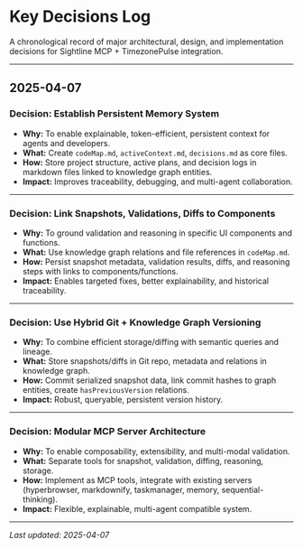 # Key Decisions Log

A chronological record of major architectural, design, and implementation decisions for Sightline MCP + TimezonePulse integration.

---

## 2025-04-07

### Decision: Establish Persistent Memory System
- **Why:** To enable explainable, token-efficient, persistent context for agents and developers.
- **What:** Create `codeMap.md`, `activeContext.md`, `decisions.md` as core files.
- **How:** Store project structure, active plans, and decision logs in markdown files linked to knowledge graph entities.
- **Impact:** Improves traceability, debugging, and multi-agent collaboration.

---

### Decision: Link Snapshots, Validations, Diffs to Components
- **Why:** To ground validation and reasoning in specific UI components and functions.
- **What:** Use knowledge graph relations and file references in `codeMap.md`.
- **How:** Persist snapshot metadata, validation results, diffs, and reasoning steps with links to components/functions.
- **Impact:** Enables targeted fixes, better explainability, and historical traceability.

---

### Decision: Use Hybrid Git + Knowledge Graph Versioning
- **Why:** To combine efficient storage/diffing with semantic queries and lineage.
- **What:** Store snapshots/diffs in Git repo, metadata and relations in knowledge graph.
- **How:** Commit serialized snapshot data, link commit hashes to graph entities, create `hasPreviousVersion` relations.
- **Impact:** Robust, queryable, persistent version history.

---

### Decision: Modular MCP Server Architecture
- **Why:** To enable composability, extensibility, and multi-modal validation.
- **What:** Separate tools for snapshot, validation, diffing, reasoning, storage.
- **How:** Implement as MCP tools, integrate with existing servers (hyperbrowser, markdownify, taskmanager, memory, sequential-thinking).
- **Impact:** Flexible, explainable, multi-agent compatible system.

---

_Last updated: 2025-04-07_
